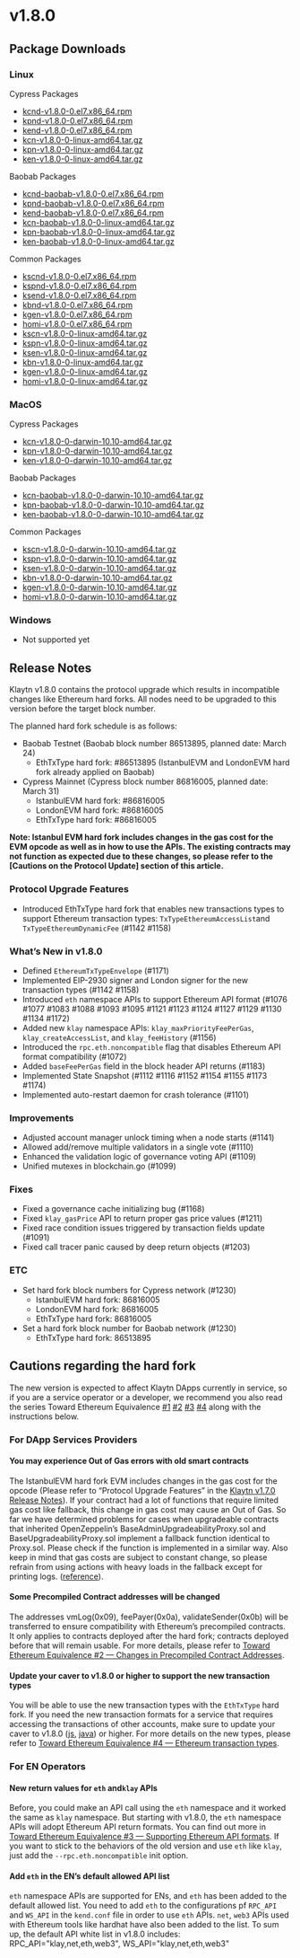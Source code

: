 # v1.8.0

## Package Downloads <a href="#package-downloads" id="package-downloads"></a>

### Linux <a href="#linux" id="linux"></a>

Cypress Packages

* [kcnd-v1.8.0-0.el7.x86\_64.rpm](https://packages.klaytn.net/klaytn/v1.8.0/kcnd-v1.8.0-0.el7.x86\_64.rpm)
* [kpnd-v1.8.0-0.el7.x86\_64.rpm](https://packages.klaytn.net/klaytn/v1.8.0/kpnd-v1.8.0-0.el7.x86\_64.rpm)
* [kend-v1.8.0-0.el7.x86\_64.rpm](https://packages.klaytn.net/klaytn/v1.8.0/kend-v1.8.0-0.el7.x86\_64.rpm)
* [kcn-v1.8.0-0-linux-amd64.tar.gz](https://packages.klaytn.net/klaytn/v1.8.0/kcn-v1.8.0-0-linux-amd64.tar.gz)
* [kpn-v1.8.0-0-linux-amd64.tar.gz](https://packages.klaytn.net/klaytn/v1.8.0/kpn-v1.8.0-0-linux-amd64.tar.gz)
* [ken-v1.8.0-0-linux-amd64.tar.gz](https://packages.klaytn.net/klaytn/v1.8.0/ken-v1.8.0-0-linux-amd64.tar.gz)

Baobab Packages

* [kcnd-baobab-v1.8.0-0.el7.x86\_64.rpm](https://packages.klaytn.net/klaytn/v1.8.0/kcnd-baobab-v1.8.0-0.el7.x86\_64.rpm)
* [kpnd-baobab-v1.8.0-0.el7.x86\_64.rpm](https://packages.klaytn.net/klaytn/v1.8.0/kpnd-baobab-v1.8.0-0.el7.x86\_64.rpm)
* [kend-baobab-v1.8.0-0.el7.x86\_64.rpm](https://packages.klaytn.net/klaytn/v1.8.0/kend-baobab-v1.8.0-0.el7.x86\_64.rpm)
* [kcn-baobab-v1.8.0-0-linux-amd64.tar.gz](https://packages.klaytn.net/klaytn/v1.8.0/kcn-baobab-v1.8.0-0-linux-amd64.tar.gz)
* [kpn-baobab-v1.8.0-0-linux-amd64.tar.gz](https://packages.klaytn.net/klaytn/v1.8.0/kpn-baobab-v1.8.0-0-linux-amd64.tar.gz)
* [ken-baobab-v1.8.0-0-linux-amd64.tar.gz](https://packages.klaytn.net/klaytn/v1.8.0/ken-baobab-v1.8.0-0-linux-amd64.tar.gz)

Common Packages

* [kscnd-v1.8.0-0.el7.x86\_64.rpm](https://packages.klaytn.net/klaytn/v1.8.0/kscnd-v1.8.0-0.el7.x86\_64.rpm)
* [kspnd-v1.8.0-0.el7.x86\_64.rpm](https://packages.klaytn.net/klaytn/v1.8.0/kspnd-v1.8.0-0.el7.x86\_64.rpm)
* [ksend-v1.8.0-0.el7.x86\_64.rpm](https://packages.klaytn.net/klaytn/v1.8.0/ksend-v1.8.0-0.el7.x86\_64.rpm)
* [kbnd-v1.8.0-0.el7.x86\_64.rpm](https://packages.klaytn.net/klaytn/v1.8.0/kbnd-v1.8.0-0.el7.x86\_64.rpm)
* [kgen-v1.8.0-0.el7.x86\_64.rpm](https://packages.klaytn.net/klaytn/v1.8.0/kgen-v1.8.0-0.el7.x86\_64.rpm)
* [homi-v1.8.0-0.el7.x86\_64.rpm](https://packages.klaytn.net/klaytn/v1.8.0/homi-v1.8.0-0.el7.x86\_64.rpm)
* [kscn-v1.8.0-0-linux-amd64.tar.gz](https://packages.klaytn.net/klaytn/v1.8.0/kscn-v1.8.0-0-linux-amd64.tar.gz)
* [kspn-v1.8.0-0-linux-amd64.tar.gz](https://packages.klaytn.net/klaytn/v1.8.0/kspn-v1.8.0-0-linux-amd64.tar.gz)
* [ksen-v1.8.0-0-linux-amd64.tar.gz](https://packages.klaytn.net/klaytn/v1.8.0/ksen-v1.8.0-0-linux-amd64.tar.gz)
* [kbn-v1.8.0-0-linux-amd64.tar.gz](https://packages.klaytn.net/klaytn/v1.8.0/kbn-v1.8.0-0-linux-amd64.tar.gz)
* [kgen-v1.8.0-0-linux-amd64.tar.gz](https://packages.klaytn.net/klaytn/v1.8.0/kgen-v1.8.0-0-linux-amd64.tar.gz)
* [homi-v1.8.0-0-linux-amd64.tar.gz](https://packages.klaytn.net/klaytn/v1.8.0/homi-v1.8.0-0-linux-amd64.tar.gz)

### MacOS <a href="#macos" id="macos"></a>

Cypress Packages

* [kcn-v1.8.0-0-darwin-10.10-amd64.tar.gz](https://packages.klaytn.net/klaytn/v1.8.0/kcn-v1.8.0-0-darwin-10.10-amd64.tar.gz)
* [kpn-v1.8.0-0-darwin-10.10-amd64.tar.gz](https://packages.klaytn.net/klaytn/v1.8.0/kpn-v1.8.0-0-darwin-10.10-amd64.tar.gz)
* [ken-v1.8.0-0-darwin-10.10-amd64.tar.gz](https://packages.klaytn.net/klaytn/v1.8.0/ken-v1.8.0-0-darwin-10.10-amd64.tar.gz)

Baobab Packages

* [kcn-baobab-v1.8.0-0-darwin-10.10-amd64.tar.gz](https://packages.klaytn.net/klaytn/v1.8.0/kcn-baobab-v1.8.0-0-darwin-10.10-amd64.tar.gz)
* [kpn-baobab-v1.8.0-0-darwin-10.10-amd64.tar.gz](https://packages.klaytn.net/klaytn/v1.8.0/kpn-baobab-v1.8.0-0-darwin-10.10-amd64.tar.gz)
* [ken-baobab-v1.8.0-0-darwin-10.10-amd64.tar.gz](https://packages.klaytn.net/klaytn/v1.8.0/ken-baobab-v1.8.0-0-darwin-10.10-amd64.tar.gz)

Common Packages

* [kscn-v1.8.0-0-darwin-10.10-amd64.tar.gz](https://packages.klaytn.net/klaytn/v1.8.0/kscn-v1.8.0-0-darwin-10.10-amd64.tar.gz)
* [kspn-v1.8.0-0-darwin-10.10-amd64.tar.gz](https://packages.klaytn.net/klaytn/v1.8.0/kspn-v1.8.0-0-darwin-10.10-amd64.tar.gz)
* [ksen-v1.8.0-0-darwin-10.10-amd64.tar.gz](https://packages.klaytn.net/klaytn/v1.8.0/ksen-v1.8.0-0-darwin-10.10-amd64.tar.gz)
* [kbn-v1.8.0-0-darwin-10.10-amd64.tar.gz](https://packages.klaytn.net/klaytn/v1.8.0/kbn-v1.8.0-0-darwin-10.10-amd64.tar.gz)
* [kgen-v1.8.0-0-darwin-10.10-amd64.tar.gz](https://packages.klaytn.net/klaytn/v1.8.0/kgen-v1.8.0-0-darwin-10.10-amd64.tar.gz)
* [homi-v1.8.0-0-darwin-10.10-amd64.tar.gz](https://packages.klaytn.net/klaytn/v1.8.0/homi-v1.8.0-0-darwin-10.10-amd64.tar.gz)

### Windows <a href="#windows" id="windows"></a>

* Not supported yet

## Release Notes <a href="#release-notes" id="release-notes"></a>

Klaytn v1.8.0 contains the protocol upgrade which results in incompatible changes like Ethereum hard forks. All nodes need to be upgraded to this version before the target block number.

The planned hard fork schedule is as follows:

* Baobab Testnet (Baobab block number 86513895, planned date: March 24)
  * EthTxType hard fork: #86513895 (IstanbulEVM and LondonEVM hard fork already applied on Baobab)
* Cypress Mainnet (Cypress block number 86816005, planned date: March 31)
  * IstanbulEVM hard fork: #86816005
  * LondonEVM hard fork: #86816005
  * EthTxType hard fork: #86816005

**Note: Istanbul EVM hard fork includes changes in the gas cost for the EVM opcode as well as in how to use the APIs. The existing contracts may not function as expected due to these changes, so please refer to the \[Cautions on the Protocol Update] section of this article.**

### Protocol Upgrade Features

* Introduced EthTxType hard fork that enables new transactions types to support Ethereum transaction types: `TxTypeEthereumAccessList`and `TxTypeEthereumDynamicFee` (#1142 #1158)

### What’s New in v1.8.0

* Defined `EthereumTxTypeEnvelope` (#1171)
* Implemented EIP-2930 signer and London signer for the new transaction types (#1142 #1158)
* Introduced `eth` namespace APIs to support Ethereum API format (#1076 #1077 #1083 #1088 #1093 #1095 #1121 #1123 #1124 #1127 #1129 #1130 #1134 #1172)
* Added new `klay` namespace APIs: `klay_maxPriorityFeePerGas`, `klay_createAccessList`, and `klay_feeHistory` (#1156)
* Introduced the `rpc.eth.noncompatible` flag that disables Ethereum API format compatibility (#1072)
* Added `baseFeePerGas` field in the block header API returns (#1183)
* Implemented State Snapshot (#1112 #1116 #1152 #1154 #1155 #1173 #1174)
* Implemented auto-restart daemon for crash tolerance (#1101)

### Improvements

* Adjusted account manager unlock timing when a node starts (#1141)
* Allowed add/remove multiple validators in a single vote (#1110)
* Enhanced the validation logic of governance voting API (#1109)
* Unified mutexes in blockchain.go (#1099)

### Fixes

* Fixed a governance cache initializing bug (#1168)
* Fixed `klay_gasPrice` API to return proper gas price values (#1211)
* Fixed race condition issues triggered by transaction fields update (#1091)
* Fixed call tracer panic caused by deep return objects (#1203)

### ETC

* Set hard fork block numbers for Cypress network (#1230)
  * IstanbulEVM hard fork: 86816005
  * LondonEVM hard fork: 86816005
  * EthTxType hard fork: 86816005
* Set a hard fork block number for Baobab network (#1230)
  * EthTxType hard fork: 86513895

## Cautions regarding the hard fork

The new version is expected to affect Klaytn DApps currently in service, so if you are a service operator or a developer, we recommend you also read the series Toward Ethereum Equivalence [#1](https://medium.com/klaytn/toward-ethereum-equivalence-1-introducing-klaytn-v1-8-0-971911be7ff9) [#2](https://medium.com/klaytn/toward-ethereum-equivalence-2-changes-in-precompiled-contract-addresses-a314d9db2927) [#3](https://medium.com/klaytn/toward-ethereum-equivalence-3-supporting-ethereum-apis-ab16f66008) [#4](https://medium.com/klaytn/toward-ethereum-equivalence-4-ethereum-transaction-types-a5aefb18e5bf) along with the instructions below.

### For DApp Services Providers

#### You may experience Out of Gas errors with old smart contracts

The IstanbulEVM hard fork EVM includes changes in the gas cost for the opcode (Please refer to “Protocol Upgrade Features” in the [Klaytn v1.7.0 Release Notes](https://github.com/klaytn/klaytn/releases/tag/v1.7.0)). If your contract had a lot of functions that require limited gas cost like fallback, this change in gas cost may cause an Out of Gas. So far we have determined problems for cases when upgradeable contracts that inherited OpenZeppelin’s BaseAdminUpgradeabilityProxy.sol and BaseUpgradeabilityProxy.sol implement a fallback function identical to Proxy.sol. Please check if the function is implemented in a similar way. Also keep in mind that gas costs are subject to constant change, so please refrain from using actions with heavy loads in the fallback except for printing logs. ([reference](https://consensys.net/diligence/blog/2019/09/stop-using-soliditys-transfer-now/)).

#### Some Precompiled Contract addresses will be changed

The addresses vmLog(0x09), feePayer(0x0a), validateSender(0x0b) will be transferred to ensure compatibility with Ethereum’s precompiled contracts. It only applies to contracts deployed after the hard fork; contracts deployed before that will remain usable. For more details, please refer to [Toward Ethereum Equivalence #2 — Changes in Precompiled Contract Addresses](https://medium.com/klaytn/toward-ethereum-equivalence-2-changes-in-precompiled-contract-addresses-a314d9db2927).

#### Update your caver to v1.8.0 or higher to support the new transaction types

You will be able to use the new transaction types with the `EthTxType` hard fork. If you need the new transaction formats for a service that requires accessing the transactions of other accounts, make sure to update your caver to v1.8.0 ([js](https://www.npmjs.com/package/caver-js/v/1.8.0), [java](https://search.maven.org/artifact/com.klaytn.caver/core/1.8.0/jar)) or higher. For more details on the new types, please refer to [Toward Ethereum Equivalence #4 — Ethereum transaction types](https://medium.com/klaytn/toward-ethereum-equivalence-4-ethereum-transaction-types-a5aefb18e5bf).

### For EN Operators

#### New return values for `eth` and`klay` APIs

Before, you could make an API call using the `eth` namespace and it worked the same as `klay` namespace. But starting with v1.8.0, the `eth` namespace APIs will adopt Ethereum API return formats. You can find out more in [Toward Ethereum Equivalence #3 — Supporting Ethereum API formats](https://medium.com/klaytn/toward-ethereum-equivalence-3-supporting-ethereum-apis-ab16f66008). If you want to stick to the behaviors of the old version and use `eth` like `klay`, just add the `--rpc.eth.noncompatible` init option.

#### Add `eth` in the EN’s default allowed API list

`eth` namespace APIs are supported for ENs, and `eth` has been added to the default allowed list. You need to add `eth` to the configurations pf `RPC_API` and `WS_API` in the `kend.conf` file in order to use `eth` APIs. `net`, `web3` APIs used with Ethereum tools like hardhat have also been added to the list. To sum up, the default API white list in v1.8.0 includes: RPC\_API="klay,net,eth,web3", WS\_API="klay,net,eth,web3"
